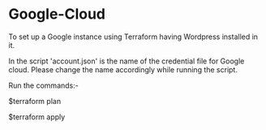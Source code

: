 # Google-Cloud
 To set up a Google instance using Terraform having Wordpress installed in it.
 
  In the script  'account.json' is the name of the credential file for Google cloud. Please change the name accordingly while running the script. 
  
  Run the commands:- 
  
  $terraform plan
  
  $terraform apply
